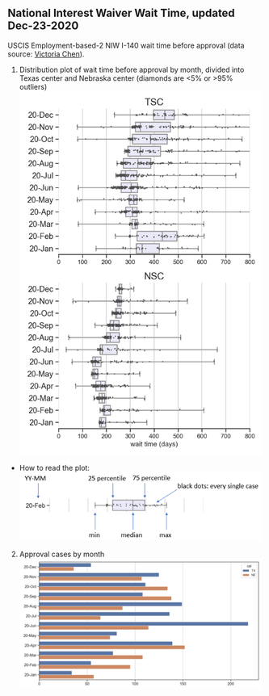 ## National Interest Waiver Wait Time, updated Dec-23-2020 
USCIS Employment-based-2 NIW I-140 wait time before approval (data source: [Victoria Chen](https://www.wegreened.com/eb1_niw_approvals)). 
 
1. Distribution plot of wait time before approval by month, divided into Texas center and Nebraska center (diamonds are <5% or >95% outliers) 
![Figure_1](https://raw.githubusercontent.com/happy-fish-01/National_interest_waiver_waittime/main/fig1.png) 
 
* How to read the plot: 
![Figure_3](https://raw.githubusercontent.com/happy-fish-01/National_interest_waiver_waittime/main/fig3.PNG) 
2. Approval cases by month 
![Figure_2](https://raw.githubusercontent.com/happy-fish-01/National_interest_waiver_waittime/main/fig2.png)